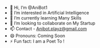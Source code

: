 - 👋 Hi, I’m @AniBot1
- 👀 I’m interested in Artificial Intelligence
- 🌱 I’m currently learning Many Skills 
- 💞️ I’m looking to collaborate on My Startup
- 📫 Contact - Anibot.playz@gmail.com
- 😄 Pronouns: Coming Soon
- ⚡ Fun fact: I am a Poet To !

<!---
AniBot1/AniBot1 is a ✨ special ✨ repository because its `README.md` (this file) appears on your GitHub profile.
You can click the Preview link to take a look at your changes.
--->
